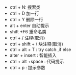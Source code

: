 * ctrl + N: 搜索类
* ctrl + D 加一行
* ctrl + Y 删除一行
* alt + enter 自动提示
* shift +F6 重命名类
* ctrl + / 注释(取消)
* ctrl + shift + / 块注释(取消)
* ctrl + alt + T : try catch ,if else
* alter + insert : 智能插入
* ctrl + alt +space : 代码提示
* ctrl + p : 提示参数